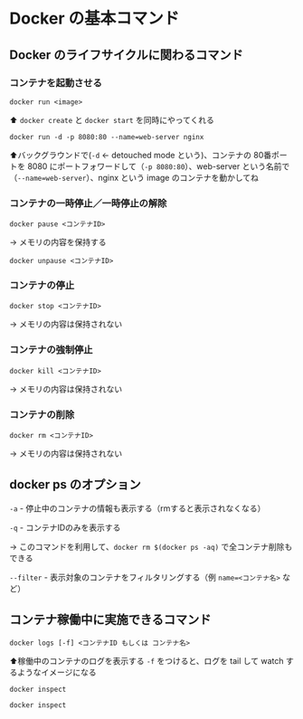 # Docker の基本コマンド

## Docker のライフサイクルに関わるコマンド

### コンテナを起動させる

```
docker run <image>
```

⬆️ `docker create` と `docker start` を同時にやってくれる


```
docker run -d -p 8080:80 --name=web-server nginx
```

⬆️バックグラウンドで(`-d` <- detouched mode という)、コンテナの 80番ポートを 8080 にポートフォワードして（`-p 8080:80`）、web-server という名前で（`--name=web-server`）、nginx という image のコンテナを動かしてね

### コンテナの一時停止／一時停止の解除

```
docker pause <コンテナID>
```
-> メモリの内容を保持する


```
docker unpause <コンテナID>
```

### コンテナの停止

```
docker stop <コンテナID>
```
-> メモリの内容は保持されない

### コンテナの強制停止

```
docker kill <コンテナID>
```
-> メモリの内容は保持されない

### コンテナの削除

```
docker rm <コンテナID>
```
-> メモリの内容は保持されない

## docker ps のオプション

`-a` - 停止中のコンテナの情報も表示する（rmすると表示されなくなる）

`-q` - コンテナIDのみを表示する

-> このコマンドを利用して、`docker rm $(docker ps -aq)` で全コンテナ削除もできる

`--filter` - 表示対象のコンテナをフィルタリングする（例 `name=<コンテナ名>` など）

## コンテナ稼働中に実施できるコマンド

```
docker logs [-f] <コンテナID もしくは コンテナ名>
```

⬆️稼働中のコンテナのログを表示する
`-f` をつけると、ログを tail して watch するようなイメージになる

```
docker inspect
```

```
docker inspect
```